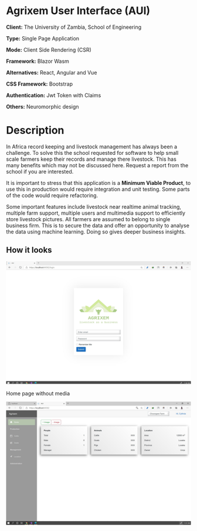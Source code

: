# Agrixem User Interface (AUI)

**Client:** The University of Zambia, School of Engineering

**Type:** Single Page Application

**Mode:** Client Side Rendering (CSR)

**Framework:** Blazor Wasm

**Alternatives:** React, Angular and Vue

**CSS Framework:** Bootstrap

**Authentication:** Jwt Token with Claims

**Others:**  Neuromorphic design

# Description
In Africa record keeping and livestock management has always been a challenge. To solve this the school requested
for software to help small scale farmers keep their records and manage there livestock. 
This has many benefits which may not be discussed here.
Request a report from the school if you are interested. 

It is important to stress that this application is a **Minimum Viable Product**, to use this in production would require
integration and unit testing. Some parts of the code would require refactoring.

Some important features include livestock near realtime animal tracking, multiple farm support, multiple users and multimedia support to efficiently 
store livestock pictures. All farmers are assumed to belong to single business firm. This is to secure the data and offer an opportunity to analyse 
the data using machine learning. Doing so gives deeper business insights.

## How it looks

![Login](/Screenshots/login.jpg)



Home page without media


![Login](/Screenshots/Home.jpg)
